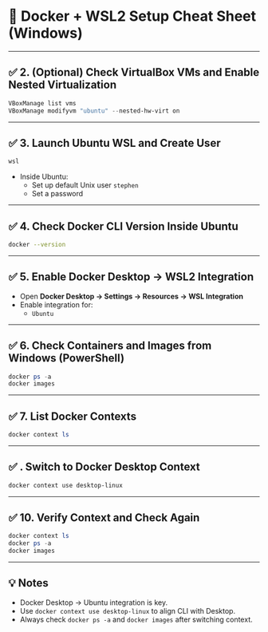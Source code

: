 # 🚀 Docker + WSL2 Setup Cheat Sheet (Windows)

---

## ✅ 2. (Optional) Check VirtualBox VMs and Enable Nested Virtualization

```powershell
VBoxManage list vms
VBoxManage modifyvm "ubuntu" --nested-hw-virt on
```

---

## ✅ 3. Launch Ubuntu WSL and Create User

```powershell
wsl
```

* Inside Ubuntu:
  * Set up default Unix user `stephen`
  * Set a password

---

## ✅ 4. Check Docker CLI Version Inside Ubuntu

```bash
docker --version
```

---

## ✅ 5. Enable Docker Desktop → WSL2 Integration

* Open **Docker Desktop → Settings → Resources → WSL Integration**
* Enable integration for:
  * `Ubuntu`

---

## ✅ 6. Check Containers and Images from Windows (PowerShell)

```powershell
docker ps -a
docker images
```

---

## ✅ 7. List Docker Contexts

```powershell
docker context ls
```

---

## ✅ . Switch to Docker Desktop Context

```powershell
docker context use desktop-linux
```

---

## ✅ 10. Verify Context and Check Again

```powershell
docker context ls
docker ps -a
docker images
```

---

## 💡 Notes

* Docker Desktop → Ubuntu integration is key.
* Use `docker context use desktop-linux` to align CLI with Desktop.
* Always check `docker ps -a` and `docker images` after switching context.
